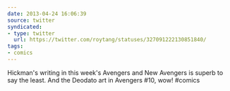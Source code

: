 ```yaml
---
date: 2013-04-24 16:06:39
source: twitter
syndicated:
- type: twitter
  url: https://twitter.com/roytang/statuses/327091222130851840/
tags:
- comics
---
```


Hickman's writing in this week's Avengers and New Avengers is superb to say the least. And the Deodato art in Avengers #10, wow! #comics